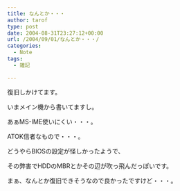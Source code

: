 ```yaml
---
title: なんとか・・・
author: tarof
type: post
date: 2004-08-31T23:27:12+00:00
url: /2004/09/01/なんとか・・・/
categories:
  - Note
tags:
  - 雑記

---
```

復旧しかけてます。

いまメイン機から書いてますし。
  
あぁMS-IME使いにくい・・・。
  
ATOK信者なもので・・・。

どうやらBIOSの設定が怪しかったようで、
  
その弊害でHDDのMBRとかその辺が吹っ飛んだっぽいです。
  
まぁ、なんとか復旧できそうなので良かったですけど・・・。